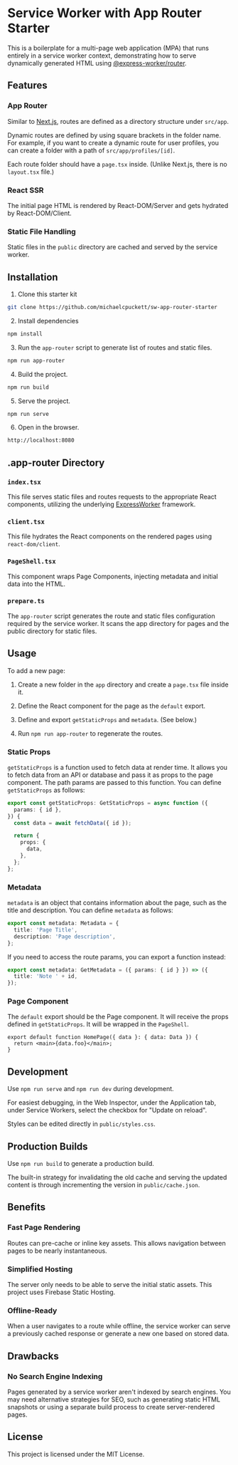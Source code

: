 # Service Worker with App Router Starter

This is a boilerplate for a multi-page web application (MPA) that runs entirely
in a service worker context, demonstrating how to serve dynamically generated
HTML using
[@express-worker/router](https://github.com/michaelcpuckett/express-worker-router).

## Features

### App Router

Similar to [Next.js](https://nextjs.org/), routes are defined as a directory
structure under `src/app`.

Dynamic routes are defined by using square brackets in the folder name. For
example, if you want to create a dynamic route for user profiles, you can create
a folder with a path of `src/app/profiles/[id]`.

Each route folder should have a `page.tsx` inside. (Unlike Next.js, there is no
`layout.tsx` file.)

### React SSR

The initial page HTML is rendered by React-DOM/Server and gets hydrated by
React-DOM/Client.

### Static File Handling

Static files in the `public` directory are cached and served by the service
worker.

## Installation

1. Clone this starter kit

```sh
git clone https://github.com/michaelcpuckett/sw-app-router-starter
```

2. Install dependencies

```sh
npm install
```

3. Run the `app-router` script to generate list of routes and static files.

```sh
npm run app-router
```

4. Build the project.

```sh
npm run build
```

5. Serve the project.

```sh
npm run serve
```

6. Open in the browser.

```sh
http://localhost:8080
```

## .app-router Directory

### `index.tsx`

This file serves static files and routes requests to the appropriate React
components, utilizing the underlying
[ExpressWorker](https://www.github.com/michaelcpuckett/express-worker)
framework.

### `client.tsx`

This file hydrates the React components on the rendered pages using
`react-dom/client`.

### `PageShell.tsx`

This component wraps Page Components, injecting metadata and initial data into
the HTML.

### `prepare.ts`

The `app-router` script generates the route and static files configuration
required by the service worker. It scans the app directory for pages and the
public directory for static files.

## Usage

To add a new page:

1. Create a new folder in the `app` directory and create a `page.tsx` file
   inside it.

2. Define the React component for the page as the `default` export.

3. Define and export `getStaticProps` and `metadata`. (See below.)

4. Run `npm run app-router` to regenerate the routes.

### Static Props

`getStaticProps` is a function used to fetch data at render time. It allows you
to fetch data from an API or database and pass it as props to the page
component. The path params are passed to this function. You can define
`getStaticProps` as follows:

```ts
export const getStaticProps: GetStaticProps = async function ({
  params: { id },
}) {
  const data = await fetchData({ id });

  return {
    props: {
      data,
    },
  };
};
```

### Metadata

`metadata` is an object that contains information about the page, such as the
title and description. You can define `metadata` as follows:

```ts
export const metadata: Metadata = {
  title: 'Page Title',
  description: 'Page description',
};
```

If you need to access the route params, you can export a function instead:

```ts
export const metadata: GetMetadata = ({ params: { id } }) => ({
  title: 'Note ' + id,
});
```

### Page Component

The `default` export should be the Page component. It will receive the props
defined in `getStaticProps`. It will be wrapped in the `PageShell`.

```tsx
export default function HomePage({ data }: { data: Data }) {
  return <main>{data.foo}</main>;
}
```

## Development

Use `npm run serve` and `npm run dev` during development.

For easiest debugging, in the Web Inspector, under the Application tab, under
Service Workers, select the checkbox for "Update on reload".

Styles can be edited directly in `public/styles.css`.

## Production Builds

Use `npm run build` to generate a production build.

The built-in strategy for invalidating the old cache and serving the updated
content is through incrementing the version in `public/cache.json`.

## Benefits

### Fast Page Rendering

Routes can pre-cache or inline key assets. This allows navigation between pages
to be nearly instantaneous.

### Simplified Hosting

The server only needs to be able to serve the initial static assets. This
project uses Firebase Static Hosting.

### Offline-Ready

When a user navigates to a route while offline, the service worker can serve a
previously cached response or generate a new one based on stored data.

## Drawbacks

### No Search Engine Indexing

Pages generated by a service worker aren't indexed by search engines. You may
need alternative strategies for SEO, such as generating static HTML snapshots or
using a separate build process to create server-rendered pages.

## License

This project is licensed under the MIT License.

